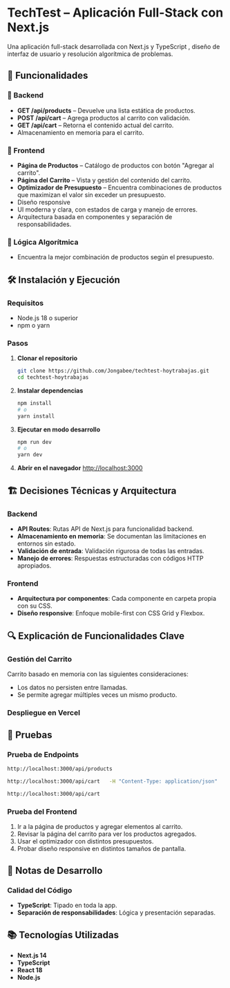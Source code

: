 # TechTest – Aplicación Full-Stack con Next.js

Una aplicación full-stack desarrollada con Next.js y TypeScript , diseño de interfaz de usuario y resolución algorítmica de problemas.

## 🚀 Funcionalidades

### 🔧 Backend 
- **GET /api/products** – Devuelve una lista estática de productos.
- **POST /api/cart** – Agrega productos al carrito con validación.
- **GET /api/cart** – Retorna el contenido actual del carrito.
- Almacenamiento en memoria para el carrito.

### 🎨 Frontend
- **Página de Productos** – Catálogo de productos con botón "Agregar al carrito".
- **Página del Carrito** – Vista y gestión del contenido del carrito.
- **Optimizador de Presupuesto** – Encuentra combinaciones de productos que maximizan el valor sin exceder un presupuesto.
- Diseño responsive
- UI moderna y clara, con estados de carga y manejo de errores.
- Arquitectura basada en componentes y separación de responsabilidades.

### 🧠 Lógica Algorítmica
- Encuentra la mejor combinación de productos según el presupuesto.

## 🛠️ Instalación y Ejecución

### Requisitos
- Node.js 18 o superior
- npm o yarn

### Pasos

1. **Clonar el repositorio**
   ```bash
   git clone https://github.com/Jongabee/techtest-hoytrabajas.git
   cd techtest-hoytrabajas
   ```

2. **Instalar dependencias**
   ```bash
   npm install
   # o
   yarn install
   ```

3. **Ejecutar en modo desarrollo**
   ```bash
   npm run dev
   # o
   yarn dev
   ```

4. **Abrir en el navegador**
   [http://localhost:3000](http://localhost:3000)

## 🏗️ Decisiones Técnicas y Arquitectura

### Backend
- **API Routes**: Rutas API de Next.js para funcionalidad backend.
- **Almacenamiento en memoria**: Se documentan las limitaciones en entornos sin estado.
- **Validación de entrada**: Validación rigurosa de todas las entradas.
- **Manejo de errores**: Respuestas estructuradas con códigos HTTP apropiados.

### Frontend
- **Arquitectura por componentes**: Cada componente en carpeta propia con su CSS.
- **Diseño responsive**: Enfoque mobile-first con CSS Grid y Flexbox.

## 🔍 Explicación de Funcionalidades Clave

### Gestión del Carrito
Carrito basado en memoria con las siguientes consideraciones:
- Los datos no persisten entre llamadas.
- Se permite agregar múltiples veces un mismo producto.

### Despliegue en Vercel 

## 🧪 Pruebas

### Prueba de Endpoints
```bash
http://localhost:3000/api/products
```
```bash
http://localhost:3000/api/cart   -H "Content-Type: application/json"   -d '{"productId": 1}'
```
```bash
http://localhost:3000/api/cart
```

### Prueba del Frontend
1. Ir a la página de productos y agregar elementos al carrito.
2. Revisar la página del carrito para ver los productos agregados.
3. Usar el optimizador con distintos presupuestos.
4. Probar diseño responsive en distintos tamaños de pantalla.

## 📝 Notas de Desarrollo

### Calidad del Código
- **TypeScript**: Tipado en toda la app.
- **Separación de responsabilidades**: Lógica y presentación separadas.

## 📚 Tecnologías Utilizadas

- **Next.js 14** 
- **TypeScript** 
- **React 18** 
- **Node.js**